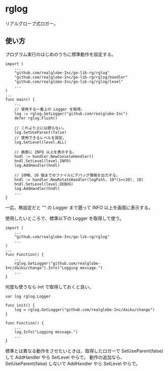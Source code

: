 rglog
==========

リアルグローブ式ロガー。

使い方
----------

プログラム実行のはじめのうちに標準動作を設定する。
```
import (
	...
	"github.com/realglobe-Inc/go-lib-rg/rglog"
	"github.com/realglobe-Inc/go-lib-rg/rglog/handler"
	"github.com/realglobe-Inc/go-lib-rg/rglog/level"
	...
)
...
func main() {
	...
	// 使用する一番上の Logger を取得。
	log := rglog.GetLogger("github.com/realglobe-Inc")
	defer rglog.Flush()

	// これより上には遡らない。
	log.SetUseParent(false)
	// 使用できるレベルを設定。
	log.SetLevel(level.ALL)

	// 画面に INFO 以上を表示する。
	hndl := handler.NewConsoleHandler()
	hndl.SetLevel(level.INFO)
	log.AddHandler(hndl)

	// 10MB、10 個までのファイルにデバッグ情報を出力する。
	hndl := handler.NewRotateHandler(logPath, 10*(1<<20), 10)
	hndl.SetLevel(level.DEBUG)
	log.AddHandler(hndl)
	...
}
```
一応、無設定だと "" の Logger まで遡って INFO 以上を画面に表示する。


使用したいところで、標準以下の Logger を取得して使う。
```
import (
	...
	"github.com/realglobe-Inc/go-lib-rg/rglog"
	...
)
...
func Function() {
	...
	rglog.GetLogger("github.com/realglobe-Inc/daiku/change").Info("Logging message.")
	...
}
```

何度も使うなら init で取得しておくと良い。
```
var log rglog.Logger

func init() {
	log = rglog.GetLogger("github.com/realglobe-Inc/daiku/change")
}

func Function() {
	...
	log.Info("Logging message.")
	...
}
```

標準とは異なる動作をさせたいときは、取得したロガーで SetUseParent(false) して AddHandler やら SetLevel やらで。
動作の追加なら、SetUseParent(false) しないで AddHandler やら SetLevel やらで。
